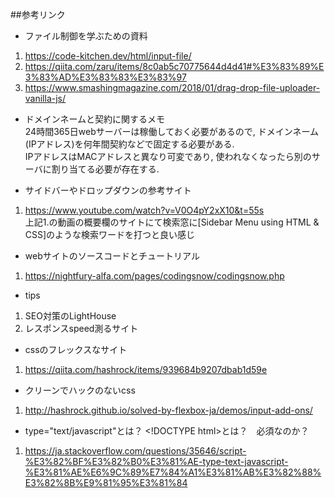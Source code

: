 ##参考リンク

* ファイル制御を学ぶための資料<br>
1. https://code-kitchen.dev/html/input-file/
2. https://qiita.com/zaru/items/8c0ab5c70775644d4d41#%E3%83%89%E3%83%AD%E3%83%83%E3%83%97
3. https://www.smashingmagazine.com/2018/01/drag-drop-file-uploader-vanilla-js/

* ドメインネームと契約に関するメモ  
24時間365日webサーバーは稼働しておく必要があるので, ドメインネーム(IPアドレス)を何年間契約などで固定する必要がある.  
IPアドレスはMACアドレスと異なり可変であり, 使われなくなったら別のサーバに割り当てる必要が存在する.

* サイドバーやドロップダウンの参考サイト
1. https://www.youtube.com/watch?v=V0O4pY2xX10&t=55s<br>
上記1.の動画の概要欄のサイトにて検索窓に[Sidebar Menu using HTML & CSS]のような検索ワードを打つと良い感じ

* webサイトのソースコードとチュートリアル
1. https://nightfury-alfa.com/pages/codingsnow/codingsnow.php

* tips
1. SEO対策のLightHouse
2. レスポンスspeed測るサイト

* cssのフレックスなサイト
1. https://qiita.com/hashrock/items/939684b9207dbab1d59e

* クリーンでハックのないcss
1. http://hashrock.github.io/solved-by-flexbox-ja/demos/input-add-ons/

* type="text/javascript"とは？ \<!DOCTYPE html>とは？　必須なのか？
1. https://ja.stackoverflow.com/questions/35646/script-%E3%82%BF%E3%82%B0%E3%81%AE-type-text-javascript-%E3%81%AE%E6%9C%89%E7%84%A1%E3%81%AB%E3%82%88%E3%82%8B%E9%81%95%E3%81%84